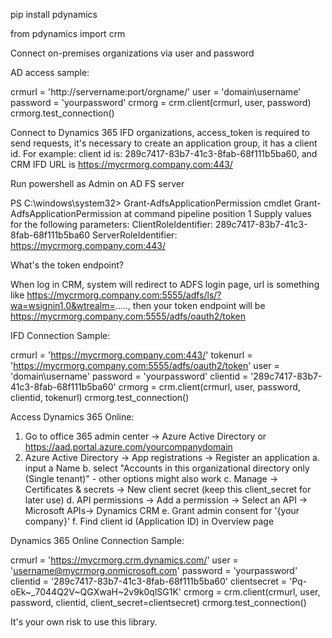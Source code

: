 pip install pdynamics

from pdynamics import crm

Connect on-premises organizations via user and password

AD access sample:

crmurl = 'http://servername:port/orgname/'
user = 'domain\\username'
password = 'yourpassword'
crmorg = crm.client(crmurl, user, password)
crmorg.test_connection()


Connect to Dynamics 365 IFD organizations, access_token is required to send requests, it's necessary to create an application group, it has a client id. For example: client id is: 289c7417-83b7-41c3-8fab-68f111b5ba60, and CRM IFD URL is https://mycrmorg.company.com:443/

Run powershell as Admin on AD FS server

PS C:\windows\system32> Grant-AdfsApplicationPermission
cmdlet Grant-AdfsApplicationPermission at command pipeline position 1
Supply values for the following parameters:
ClientRoleIdentifier: 289c7417-83b7-41c3-8fab-68f111b5ba60
ServerRoleIdentifier: https://mycrmorg.company.com:443/

What's the token endpoint?

When log in CRM, system will redirect to ADFS login page, url is something like https://mycrmorg.company.com:5555/adfs/ls/?wa=wsignin1.0&wtrealm=....., then your token endpoint will be https://mycrmorg.company.com:5555/adfs/oauth2/token

IFD Connection Sample:

crmurl = 'https://mycrmorg.company.com:443/'
tokenurl = 'https://mycrmorg.company.com:5555/adfs/oauth2/token'
user = 'domain\\username'
password = 'yourpassword'
clientid = '289c7417-83b7-41c3-8fab-68f111b5ba60'
crmorg = crm.client(crmurl, user, password, clientid, tokenurl)
crmorg.test_connection()

Access Dynamics 365 Online:

1. Go to office 365 admin center -> Azure Active Directory or https://aad.portal.azure.com/yourcompanydomain
2. Azure Active Directory -> App registrations -> Register an application
    a. input a Name
    b. select "Accounts in this organizational directory only (Single tenant)" - other options might also work
    c. Manage -> Certificates & secrets -> New client secret (keep this client_secret for later use)
    d. API permissions -> Add a permission -> Select an API -> Microsoft APIs-> Dynamics CRM
    e. Grant admin consent for '{your company}'
    f. Find client id (Application ID) in Overview page 

Dynamics 365 Online Connection Sample:

crmurl = 'https://mycrmorg.crm.dynamics.com/'
user = 'username@mycrmorg.onmicrosoft.com'
password = 'yourpassword'
clientid = '289c7417-83b7-41c3-8fab-68f111b5ba60'
clientsecret = 'Pq-oEk~_7044Q2V~QGXwaH~2v9k0qlSG1K'
crmorg = crm.client(crmurl, user, password, clientid, client_secret=clientsecret)
crmorg.test_connection()


It's your own risk to use this library.

